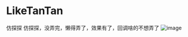 # LikeTanTan
仿探探
仿探探，没弄完，懒得弄了，效果有了，回调啥的不想弄了
![image](http://github.com/keaideluren/LikeTanTan/images/result.gif)